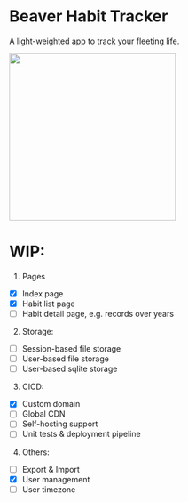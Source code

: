 # Beaver Habit Tracker
A light-weighted app to track your fleeting life.

<img src='https://github.com/daya0576/beaverhabits/assets/6239652/e39eb897-80a4-48b7-9c62-14c88ef19271' width='300'>

# WIP: 
1. Pages
  - [x] Index page
  - [x] Habit list page
  - [ ] Habit detail page, e.g. records over years
2. Storage:
  - [ ] Session-based file storage
  - [ ] User-based file storage
  - [ ] User-based sqlite storage
3. CICD:
  - [x] Custom domain
  - [ ] Global CDN
  - [ ] Self-hosting support
  - [ ] Unit tests & deployment pipeline
4. Others:
  - [ ] Export & Import
  - [x] User management
  - [ ] User timezone
